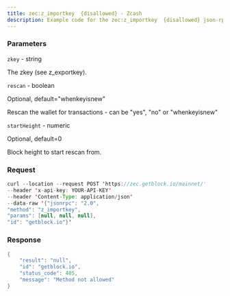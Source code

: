 ```yaml
---
title: zec:z_importkey  {disallowed} - Zcash
description: Example code for the zec:z_importkey  {disallowed} json-rpc method. Сomplete guide on how to use zec:z_importkey  {disallowed} json-rpc in GetBlock.io Web3 documentation.
---
```


### Parameters


`zkey` - string

The zkey (see z_exportkey).

`rescan` - boolean

Optional, default="whenkeyisnew"

Rescan the wallet for transactions - can be "yes", "no" or
"whenkeyisnew"

`startHeight` - numeric

Optional, default=0

Block height to start rescan from.

### Request

``` java
curl --location --request POST 'https://zec.getblock.io/mainnet/' 
--header 'x-api-key: YOUR-API-KEY' 
--header 'Content-Type: application/json' 
--data-raw '{"jsonrpc": "2.0",
"method": "z_importkey",
"params": [null, null, null],
"id": "getblock.io"}'
```

###  Response

``` java
{
    "result": "null",
    "id": "getblock.io",
    "status_code": 405,
    "message": "Method not allowed"
}
```

